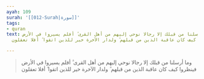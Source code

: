```yaml
---
ayah: 109
surah: '[[012-Surah|سورة]]'
tags:
- quran
text: وما أرسلنا من قبلك إلا رجالا نوحي إليهم من أهل القرى ۗ أفلم يسيروا في الأرض
  فينظروا كيف كان عاقبة الذين من قبلهم ۗ ولدار الآخرة خير للذين اتقوا ۗ أفلا تعقلون

---
```

> وما أرسلنا من قبلك إلا رجالا نوحي إليهم من أهل القرى ۗ أفلم يسيروا في الأرض فينظروا كيف كان عاقبة الذين من قبلهم ۗ ولدار الآخرة خير للذين اتقوا ۗ أفلا تعقلون
